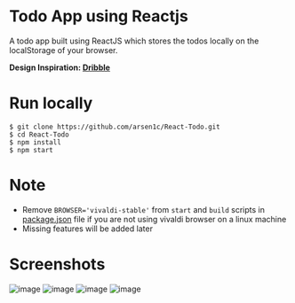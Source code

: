 # Todo App using Reactjs

A todo app built using ReactJS which stores the todos locally on the localStorage of your browser.

**Design Inspiration: [Dribble](https://dribbble.com/shots/15154577-Collections)**

# Run locally
```code
$ git clone https://github.com/arsen1c/React-Todo.git
$ cd React-Todo
$ npm install
$ npm start
```
# Note
* Remove `BROWSER='vivaldi-stable'` from `start` and `build` scripts in [package.json](https://github.com/arsen1c/React-Todo/blob/master/package.json) file if you are not using vivaldi browser on a linux machine
* Missing features will be added later

# Screenshots

![image](https://user-images.githubusercontent.com/46086050/117820250-fd019300-b287-11eb-9ecd-e5508c48d6a2.png)
![image](https://user-images.githubusercontent.com/46086050/117820920-a779b600-b288-11eb-8875-a81566760dfd.png)
![image](https://user-images.githubusercontent.com/46086050/117820999-bfe9d080-b288-11eb-89f2-b9bbd709c44e.png)
![image](https://user-images.githubusercontent.com/46086050/117821268-0808f300-b289-11eb-9981-bf9d9c2c0738.png)
